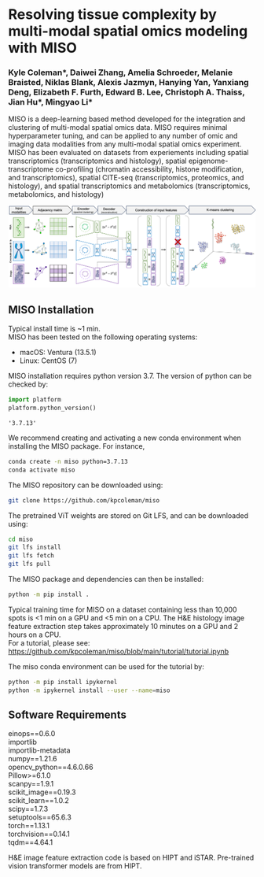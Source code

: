 # Resolving tissue complexity by multi-modal spatial omics modeling with MISO

### Kyle Coleman*, Daiwei Zhang, Amelia Schroeder, Melanie Braisted, Niklas Blank, Alexis Jazmyn, Hanying Yan, Yanxiang Deng, Elizabeth F. Furth, Edward B. Lee, Christoph A. Thaiss, Jian Hu*, Mingyao Li*

MISO is a deep-learning based method developed for the integration and clustering of multi-modal spatial omics data. MISO requires minimal hyperparameter tuning, and can be applied to any number of 
omic and imaging data modalities from any multi-modal spatial omics experiment. MISO has been evaluated on datasets from experiements including spatial transcriptomics (transcriptomics and histology), 
spatial epigenome-transcriptome co-profiling (chromatin accessibility, histone modification, and transcriptomics), spatial CITE-seq (transcriptomics, 
proteomics, and histology), and spatial transcriptomics and metabolomics (transcriptomics, metabolomics, and histology)

![png](images/workflow.png)


## MISO Installation

Typical install time is ~1 min.  
MISO has been tested on the following operating systems: 
- macOS: Ventura (13.5.1)
- Linux: CentOS (7) 


MISO installation requires python version 3.7. The version of python can be checked by: 
```python
import platform
platform.python_version()
```

    '3.7.13'


We recommend creating and activating a new conda environment when installing the MISO package. For instance, 
```bash
conda create -n miso python=3.7.13
conda activate miso
```        

The MISO repository can be downloaded using:

```bash
git clone https://github.com/kpcoleman/miso
```

The pretrained ViT weights are stored on Git LFS, and can be downloaded using:

```bash
cd miso
git lfs install
git lfs fetch
git lfs pull
```

The MISO package and dependencies can then be installed:

```bash
python -m pip install .
```

Typical training time for MISO on a dataset containing less than 10,000 spots is <1 min on a GPU and <5 min on a CPU. The H&E histology image feature extraction step takes approximately 10 minutes on a GPU and 2 hours on a CPU.   
For a tutorial, please see: https://github.com/kpcoleman/miso/blob/main/tutorial/tutorial.ipynb

The miso conda environment can be used for the tutorial by:

```bash
python -m pip install ipykernel
python -m ipykernel install --user --name=miso
```


## Software Requirements  
einops==0.6.0  
importlib  
importlib-metadata  
numpy==1.21.6  
opencv_python==4.6.0.66  
Pillow>=6.1.0  
scanpy==1.9.1  
scikit_image==0.19.3  
scikit_learn==1.0.2  
scipy==1.7.3  
setuptools==65.6.3  
torch==1.13.1  
torchvision==0.14.1  
tqdm==4.64.1  

H&E image feature extraction code is based on HIPT and iSTAR. Pre-trained vision transformer models are from HIPT.


